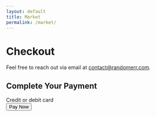 ```yaml
---
layout: default
title: Market
permalink: /market/
---
```


# Checkout

Feel free to reach out via email at [contact@randomerr.com](mailto:contact@randomerr.com).


<!DOCTYPE html>
<html lang="en">
<head>
  <meta charset="UTF-8">
  <meta name="viewport" content="width=device-width, initial-scale=1.0">
  <title>Stripe Payment</title>
  <script src="https://js.stripe.com/v3/"></script>
</head>
<body>
  <h2>Complete Your Payment</h2>
  <form id="payment-form">
    <label for="card-element">Credit or debit card</label>
    <div id="card-element"></div>
    <button id="submit-button">Pay Now</button>
    <div id="payment-status"></div>
  </form>

  <script>
    document.addEventListener("DOMContentLoaded", async () => {
      const stripe = Stripe('your-publishable-key'); // Add your Stripe Publishable Key here

      const form = document.getElementById("payment-form");
      const submitButton = document.getElementById("submit-button");
      const paymentStatus = document.getElementById("payment-status");

      // Mount the Stripe Elements card UI
      const elements = stripe.elements();
      const card = elements.create("card");
      card.mount("#card-element");

      form.addEventListener("submit", async (event) => {
        event.preventDefault();
        submitButton.disabled = true;
        paymentStatus.textContent = "";

        try {
          // Create payment intent by calling backend API
          const response = await fetch('https://your-backend-url/api/create-payment-intent', {
            method: 'POST',
            headers: {
              'Content-Type': 'application/json',
            },
            body: JSON.stringify({ amount: 2000, email: 'customer@example.com' }) // Example amount
          });

          const data = await response.json();

          // Confirm payment on the client-side using the client secret
          const result = await stripe.confirmCardPayment(data.clientSecret, {
            payment_method: {
              card: card,
              billing_details: {
                email: 'customer@example.com' // Replace with real email from form
              },
            },
          });

          if (result.error) {
            // Display error message if payment fails
            paymentStatus.textContent = result.error.message;
          } else {
            // Payment successful
            if (result.paymentIntent.status === 'succeeded') {
              paymentStatus.textContent = 'Payment successful!';
            }
          }
        } catch (error) {
          paymentStatus.textContent = `Error: ${error.message}`;
        } finally {
          submitButton.disabled = false;
        }
      });
    });
  </script>
</body>
</html>
